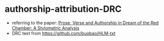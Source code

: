 # authorship-attribution-DRC

- referring to the paper: [Prose, Verse and Authorship in Dream of the Red Chamber: A Stylometric Analysis](https://www.researchgate.net/profile/Haoran-Zhu-8/publication/339140299_Prose_Verse_and_Authorship_in_Dream_of_the_Red_Chamber_A_Stylometric_Analysis/links/650fccd661f18040c21a3ff9/Prose-Verse-and-Authorship-in-Dream-of-the-Red-Chamber-A-Stylometric-Analysis.pdf)
- DRC text from https://github.com/buobao/HLM-txt